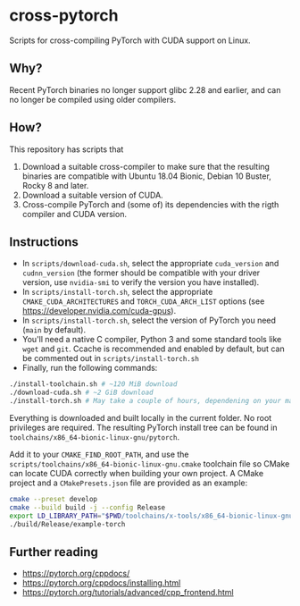 # cross-pytorch

Scripts for cross-compiling PyTorch with CUDA support on Linux.

## Why?

Recent PyTorch binaries no longer support glibc 2.28 and earlier, and can no
longer be compiled using older compilers.

## How?

This repository has scripts that 
1. Download a suitable cross-compiler to make sure that the resulting binaries are compatible with Ubuntu 18.04 Bionic, Debian 10 Buster, Rocky 8 and later.
2. Download a suitable version of CUDA.
3. Cross-compile PyTorch and (some of) its dependencies with the rigth compiler and CUDA version.

## Instructions

- In `scripts/download-cuda.sh`, select the appropriate `cuda_version` and `cudnn_version` (the former should be compatible with your driver version, use `nvidia-smi` to verify the version you have installed).
- In `scripts/install-torch.sh`, select the appropriate `CMAKE_CUDA_ARCHITECTURES` and `TORCH_CUDA_ARCH_LIST` options (see https://developer.nvidia.com/cuda-gpus).
- In `scripts/install-torch.sh`, select the version of PyTorch you need (`main` by default).
- You'll need a native C compiler, Python 3 and some standard tools like `wget` and `git`. Ccache is recommended and enabled by default, but can be commented out in `scripts/install-torch.sh`
- Finally, run the following commands:
```sh
./install-toolchain.sh # ~120 MiB download
./download-cuda.sh # ~2 GiB download
./install-torch.sh # May take a couple of hours, dependening on your machine's performance
```

Everything is downloaded and built locally in the current folder. No root privileges are required.
The resulting PyTorch install tree can be found in `toolchains/x86_64-bionic-linux-gnu/pytorch`.

Add it to your `CMAKE_FIND_ROOT_PATH`, and use the `scripts/toolchains/x86_64-bionic-linux-gnu.cmake` toolchain file so CMake can locate CUDA correctly when building your own project. A CMake project and a `CMakePresets.json` file are provided as an example:

```sh
cmake --preset develop
cmake --build build -j --config Release
export LD_LIBRARY_PATH="$PWD/toolchains/x-tools/x86_64-bionic-linux-gnu/x86_64-bionic-linux-gnu/lib64"
./build/Release/example-torch
```

## Further reading

- https://pytorch.org/cppdocs/
- https://pytorch.org/cppdocs/installing.html
- https://pytorch.org/tutorials/advanced/cpp_frontend.html
